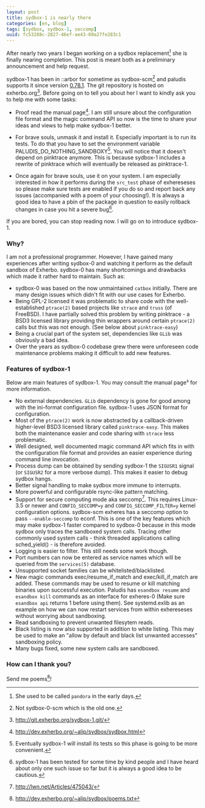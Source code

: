```yaml
---
layout: post
title: sydbox-1 is nearly there
categories: [en, blog]
tags: [sydbox, sydbox-1, seccomp]
uuid: fc53288c-2827-46ef-ae43-89a27fe283c1
---
```


After nearly two years I began working on a sydbox replacement[^1] she is
finally nearing completion. This post is meant both as a preliminary
announcement and help request.

sydbox-1 has been in ::arbor for sometime as sydbox-scm[^2] and paludis
supports it since version
[0.78.1](http://ciaranm.wordpress.com/2012/08/13/paludis-0-78-1-released/).
The git repository is hosted on exherbo.org[^3]. Before going on to tell you about
her I want to kindly ask you to help me with some tasks:

- Proof read the manual page[^4]. I am still unsure about the configuration
  file format and the magic command API so now is the time to share your
  ideas and views to help make sydbox-1 better.

- For brave souls, unmask it and install it. Especially important is to
  run its tests. To do that you have to set the environment variable
  PALUDIS\_DO\_NOTHING\_SANDBOXY[^5]. You will notice that it doesn't depend
  on pinktrace anymore. This is because sydbox-1 includes a rewrite of
  pinktrace which will eventually be released as pinktrace-1.

- Once again for brave souls, use it on your system. I am especially
  interested in how it performs during the `src_test` phase of
  exhereseses so please make sure tests are enabled if you do so and
  report back any issues (accompanied with a poem of your choosing!).
  It is always a good idea to have a pbin of the package in question
  to easily rollback changes in case you hit a severe bug[^6].

If you are bored, you can stop reading now. I will go on to introduce
sydbox-1.

### Why?
I am not a professional programmer. However, I have gained many
experiences after writing sydbox-0 and watching it perform as the
default sandbox of Exherbo. sydbox-0 has many shortcomings and drawbacks
which made it rather hard to maintain. Such as:

- sydbox-0 was based on the now unmaintained `catbox` initially.
  There are many design issues which didn't fit with our use
  cases for Exherbo.
- Being GPL-2 licensed it was problematic to share code with
  the well-established `ptrace(2)` based projects like `strace`
  and `truss` (of FreeBSD). I have partially solved this problem
  by writing pinktrace - a BSD3 licensed library providing thin
  wrappers around certain `ptrace(2)` calls but this was not
  enough. (See below about `pinktrace-easy`)
- Being a crucial part of the system set, dependencies like
  `GLib` was obviously a bad idea.
- Over the years as sydbox-0 codebase grew there were unforeseen
  code maintenance problems making it difficult to add new
  features.

### Features of sydbox-1

Below are main features of sydbox-1. You may consult the manual page³
for more information.

- No external dependencies. `GLib` dependency is gone for good
  among with the ini-format configuration file. sydbox-1 uses
  JSON format for configuration.
- Most of the `ptrace(2)` work is now abstracted by a
  callback-driven higher-level BSD3 licensed library called
  `pinktrace-easy`. This makes both the maintenance easier and
  code sharing with `strace` less problematic.
- Well designed, well documented magic command API which fits in
  with the configuration file format and provides an easier
  experience during command line invocation.
- Process dump can be obtained by sending sydbox-1 the `SIGUSR1`
  signal (or `SIGUSR2` for a more verbose dump). This makes it
  easier to debug sydbox hangs.
- Better signal handling to make sydbox more immune to
  interrupts.
- More powerful and configurable rsync-like pattern matching.
- Support for secure computing mode aka seccomp[^7]. This requires
  Linux-3.5 or newer and `CONFIG_SECCOMP=y` and
  `CONFIG_SECCOMP_FILTER=y` kernel configuration options. sydbox-scm
  exheres has a seccomp option to pass `--enable-seccomp` to
  econf. This is one of the key features which may make sydbox-1
  faster compared to sydbox-0 because in this mode sydbox only
  traces the sandboxed system calls. Tracing other commonly used
  system calls - think threaded applications calling
  sched\_yield() - is therefore avoided.
- Logging is easier to filter. This still needs some work
  though.
- Port numbers can now be entered as service names which will be
  queried from the `services(5)` database.
- Unsupported socket families can be whitelisted/blacklisted.
- New magic commands exec/resume\_if\_match and
  exec/kill\_if\_match are added. These commands may be used to
  resume or kill matching binaries upon successful execution.
  Paludis has `esandbox resume` and `esandbox kill` commands as
  an interface for exheres-0 (Make sure `esandbox api` returns 1
  before using them). See systemd.exlib as an example on
  how we can now restart services from within exhereseses
  without worrying about sandboxing.
- Read sandboxing to prevent unwanted filesytem reads.
- Black listing is now also supported in addition to
  white listing. This may be used to make an "allow by default
  and black list unwanted accesses" sandboxing policy.
- Many bugs fixed, some new system calls are sandboxed.

### How can I thank you?

Send me poems[^8]!

[^1]: She used to be called `pandora` in the early days.
[^2]: Not sydbox-0-scm which is the old one.
[^3]: <http://git.exherbo.org/sydbox-1.git/>
[^4]: <http://dev.exherbo.org/~alip/sydbox/sydbox.html>
[^5]: Eventually sydbox-1 will install its tests so this phase is going to
   be more convenient.
[^6]: sydbox-1 has been tested for some time by kind people and I have
     heard about only one such issue so far but it is always a good idea
     to be cautious.
[^7]: <http://lwn.net/Articles/475043/>
[^8]: <http://dev.exherbo.org/~alip/sydbox/poems.txt>
